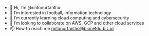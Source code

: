 - 👋 Hi, I’m @rintonurtantho
- 👀 I’m interested in football, information technology
- 🌱 I’m currently learning cloud computing and cybersecurity
- 💞️ I’m looking to collaborate on AWS, GCP and other cloud services
- 📫 How to reach me rintonurtantho@bionetdu.biz.id

<!---
rintonurtantho/rintonurtantho is a ✨ special ✨ repository because its `README.md` (this file) appears on your GitHub profile.
You can click the Preview link to take a look at your changes.
--->
